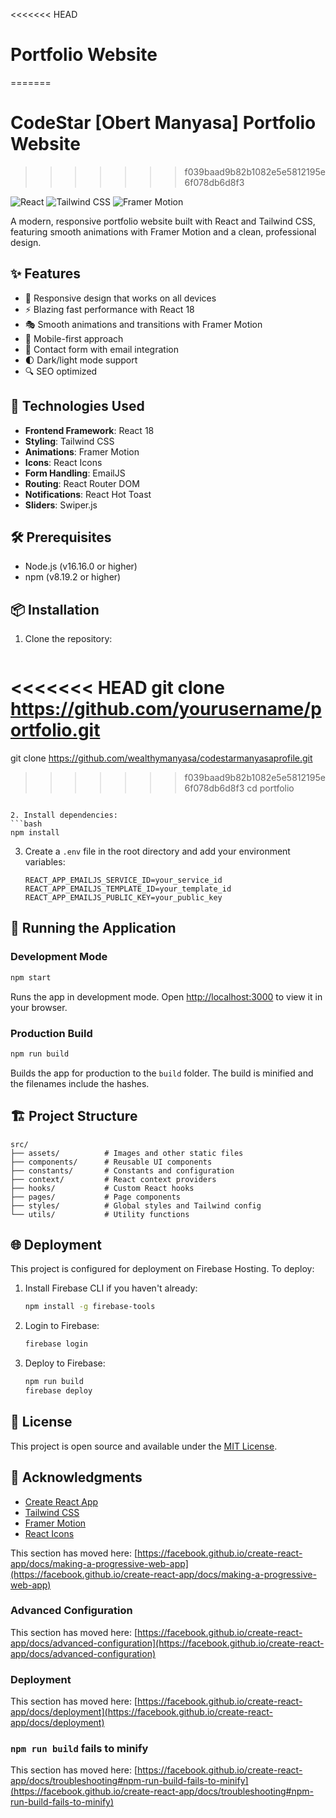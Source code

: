 <<<<<<< HEAD
# Portfolio Website
=======
# CodeStar [Obert Manyasa] Portfolio Website
>>>>>>> f039baad9b82b1082e5e5812195e6f078db6d8f3

![React](https://img.shields.io/badge/React-20232A?style=for-the-badge&logo=react&logoColor=61DAFB)
![Tailwind CSS](https://img.shields.io/badge/Tailwind_CSS-38B2AC?style=for-the-badge&logo=tailwind-css&logoColor=white)
![Framer Motion](https://img.shields.io/badge/Framer_Motion-0055FF?style=for-the-badge&logo=framer&logoColor=white)

A modern, responsive portfolio website built with React and Tailwind CSS, featuring smooth animations with Framer Motion and a clean, professional design.

## ✨ Features

- 🎨 Responsive design that works on all devices
- ⚡ Blazing fast performance with React 18
- 🎭 Smooth animations and transitions with Framer Motion
- 📱 Mobile-first approach
- 📧 Contact form with email integration
- 🌓 Dark/light mode support
- 🔍 SEO optimized

## 🚀 Technologies Used

- **Frontend Framework**: React 18
- **Styling**: Tailwind CSS
- **Animations**: Framer Motion
- **Icons**: React Icons
- **Form Handling**: EmailJS
- **Routing**: React Router DOM
- **Notifications**: React Hot Toast
- **Sliders**: Swiper.js

## 🛠️ Prerequisites

- Node.js (v16.16.0 or higher)
- npm (v8.19.2 or higher)

## 📦 Installation

1. Clone the repository:
   ```bash
<<<<<<< HEAD
   git clone https://github.com/yourusername/portfolio.git
=======
   git clone https://github.com/wealthymanyasa/codestarmanyasaprofile.git
>>>>>>> f039baad9b82b1082e5e5812195e6f078db6d8f3
   cd portfolio
   ```

2. Install dependencies:
   ```bash
   npm install
   ```

3. Create a `.env` file in the root directory and add your environment variables:
   ```
   REACT_APP_EMAILJS_SERVICE_ID=your_service_id
   REACT_APP_EMAILJS_TEMPLATE_ID=your_template_id
   REACT_APP_EMAILJS_PUBLIC_KEY=your_public_key
   ```

## 🚀 Running the Application

### Development Mode

```bash
npm start
```

Runs the app in development mode. Open [http://localhost:3000](http://localhost:3000) to view it in your browser.

### Production Build

```bash
npm run build
```

Builds the app for production to the `build` folder. The build is minified and the filenames include the hashes.

## 🏗️ Project Structure

```
src/
├── assets/          # Images and other static files
├── components/      # Reusable UI components
├── constants/       # Constants and configuration
├── context/         # React context providers
├── hooks/           # Custom React hooks
├── pages/           # Page components
├── styles/          # Global styles and Tailwind config
└── utils/           # Utility functions
```

## 🌐 Deployment

This project is configured for deployment on Firebase Hosting. To deploy:

1. Install Firebase CLI if you haven't already:
   ```bash
   npm install -g firebase-tools
   ```

2. Login to Firebase:
   ```bash
   firebase login
   ```

3. Deploy to Firebase:
   ```bash
   npm run build
   firebase deploy
   ```

## 📄 License

This project is open source and available under the [MIT License](LICENSE).

## 🙏 Acknowledgments

- [Create React App](https://create-react-app.dev/)
- [Tailwind CSS](https://tailwindcss.com/)
- [Framer Motion](https://www.framer.com/motion/)
- [React Icons](https://react-icons.github.io/react-icons/)

This section has moved here: [https://facebook.github.io/create-react-app/docs/making-a-progressive-web-app](https://facebook.github.io/create-react-app/docs/making-a-progressive-web-app)

### Advanced Configuration

This section has moved here: [https://facebook.github.io/create-react-app/docs/advanced-configuration](https://facebook.github.io/create-react-app/docs/advanced-configuration)

### Deployment

This section has moved here: [https://facebook.github.io/create-react-app/docs/deployment](https://facebook.github.io/create-react-app/docs/deployment)

### `npm run build` fails to minify

This section has moved here: [https://facebook.github.io/create-react-app/docs/troubleshooting#npm-run-build-fails-to-minify](https://facebook.github.io/create-react-app/docs/troubleshooting#npm-run-build-fails-to-minify)
